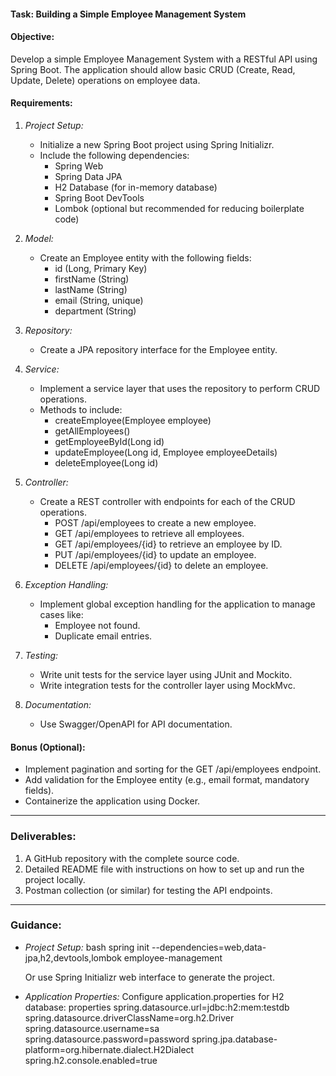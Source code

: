 #### Task: Building a Simple Employee Management System

#### Objective:
Develop a simple Employee Management System with a RESTful API using Spring Boot. The application should allow basic CRUD (Create, Read, Update, Delete) operations on employee data.

#### Requirements:

1. *Project Setup:*
   - Initialize a new Spring Boot project using Spring Initializr.
   - Include the following dependencies:
     - Spring Web
     - Spring Data JPA
     - H2 Database (for in-memory database)
     - Spring Boot DevTools
     - Lombok (optional but recommended for reducing boilerplate code)

2. *Model:*
   - Create an Employee entity with the following fields:
     - id (Long, Primary Key)
     - firstName (String)
     - lastName (String)
     - email (String, unique)
     - department (String)

3. *Repository:*
   - Create a JPA repository interface for the Employee entity.

4. *Service:*
   - Implement a service layer that uses the repository to perform CRUD operations.
   - Methods to include:
     - createEmployee(Employee employee)
     - getAllEmployees()
     - getEmployeeById(Long id)
     - updateEmployee(Long id, Employee employeeDetails)
     - deleteEmployee(Long id)

5. *Controller:*
   - Create a REST controller with endpoints for each of the CRUD operations.
     - POST /api/employees to create a new employee.
     - GET /api/employees to retrieve all employees.
     - GET /api/employees/{id} to retrieve an employee by ID.
     - PUT /api/employees/{id} to update an employee.
     - DELETE /api/employees/{id} to delete an employee.

6. *Exception Handling:*
   - Implement global exception handling for the application to manage cases like:
     - Employee not found.
     - Duplicate email entries.

7. *Testing:*
   - Write unit tests for the service layer using JUnit and Mockito.
   - Write integration tests for the controller layer using MockMvc.

8. *Documentation:*
   - Use Swagger/OpenAPI for API documentation.

#### Bonus (Optional):
- Implement pagination and sorting for the GET /api/employees endpoint.
- Add validation for the Employee entity (e.g., email format, mandatory fields).
- Containerize the application using Docker.

---

### Deliverables:
1. A GitHub repository with the complete source code.
2. Detailed README file with instructions on how to set up and run the project locally.
3. Postman collection (or similar) for testing the API endpoints.

---

### Guidance:

- *Project Setup:*
  bash
  spring init --dependencies=web,data-jpa,h2,devtools,lombok employee-management
  
  Or use Spring Initializr web interface to generate the project.

- *Application Properties:*
  Configure application.properties for H2 database:
  properties
  spring.datasource.url=jdbc:h2:mem:testdb
  spring.datasource.driverClassName=org.h2.Driver
  spring.datasource.username=sa
  spring.datasource.password=password
  spring.jpa.database-platform=org.hibernate.dialect.H2Dialect
  spring.h2.console.enabled=true
  


